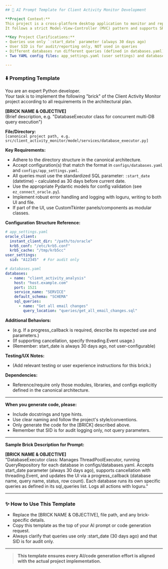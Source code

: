 ```yaml
---
## 🧠 AI Prompt Template for Client Activity Monitor Development

**Project Context:**  
This project is a cross-platform desktop application to monitor and report on user activity (password, email, phone, token changes) across multiple Oracle databases.  
It follows a strict Model-View-Controller (MVC) pattern and supports SRE/SOC workflows, with detailed UI and concurrent query execution.

**Key Project Clarifications:**
- Queries use only `:start_date` parameter (always 30 days ago)
- User SID is for audit/reporting only, NOT used in queries
- Different databases run different queries (defined in databases.yaml)
- Two YAML config files: app_settings.yaml (user settings) and databases.yaml (database definitions)

---
```


### ⬇️ **Prompting Template**

You are an expert Python developer.  
Your task is to implement the following "brick" of the Client Activity Monitor project according to all requirements in the architectural plan.

**[BRICK NAME & OBJECTIVE]**  
(Brief description, e.g. "DatabaseExecutor class for concurrent multi-DB query execution")

**File/Directory:**  
`[canonical project path, e.g. src/client_activity_monitor/model/services/database_executor.py]`

**Key Requirements:**  

- Adhere to the directory structure in the canonical architecture.
- Accept configuration(s) that match the format in `configs/databases.yaml` and `configs/app_settings.yaml`.
- All queries must use the standardized SQL parameter: `:start_date` (datetime) - calculated as 30 days before current date.
- Use the appropriate Pydantic models for config validation (see `ez_connect_oracle.py`).
- Implement robust error handling and logging with loguru, writing to both UI and file.
- If part of the UI, use CustomTkinter panels/components as modular classes.

**Configuration Structure Reference:**
```yaml
# app_settings.yaml
oracle_client:
  instant_client_dir: "/path/to/oracle"
  krb5_conf: "/etc/krb5.conf"
  krb5_cache: "/tmp/krb5cc"
user_settings:
  sid: "A12345"  # For audit only

# databases.yaml  
databases:
  - name: "client_activity_analysis"
    host: "host.example.com"
    port: 1521
    service_name: "SERVICE"
    default_schema: "SCHEMA"
    sql_queries:
      - name: "Get all email changes"
        query_location: "queries/get_all_email_changes.sql"
```

**Additional Behaviors:**  

- (e.g. If a progress_callback is required, describe its expected use and parameters.)
- (If supporting cancellation, specify threading.Event usage.)
- (Remember: start_date is always 30 days ago, not user-configurable)

**Testing/UX Notes:**  

- (Add relevant testing or user experience instructions for this brick.)

**Dependencies:**  

- Reference/require only those modules, libraries, and configs explicitly defined in the canonical architecture.

---

**When you generate code, please:**

- Include docstrings and type hints.
- Use clear naming and follow the project's style/conventions.
- Only generate the code for the [BRICK] described above.
- Remember that SID is for audit logging only, not query parameters.

---

**Sample Brick Description for Prompt:**

**[BRICK NAME & OBJECTIVE]**  
"DatabaseExecutor class: Manages ThreadPoolExecutor, running QueryRepository for each database in configs/databases.yaml. Accepts start_date parameter (always 30 days ago), supports cancellation with threading.Event, and updates the UI via a progress_callback (database name, query name, status, row count). Each database runs its own specific queries as defined in its sql_queries list. Logs all actions with loguru."

---

### ✨ **How to Use This Template**

- Replace the [BRICK NAME & OBJECTIVE], file path, and any brick-specific details.
- Copy this template as the top of your AI prompt or code generation request.
- Always clarify that queries use only :start_date (30 days ago) and that SID is for audit only.

---

> **This template ensures every AI/code generation effort is aligned with the actual project implementation.**